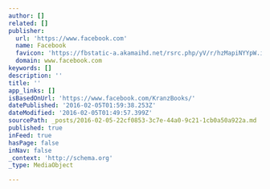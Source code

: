 ```yaml
---
author: []
related: []
publisher:
  url: 'https://www.facebook.com'
  name: Facebook
  favicon: 'https://fbstatic-a.akamaihd.net/rsrc.php/yV/r/hzMapiNYYpW.ico'
  domain: www.facebook.com
keywords: []
description: ''
title: ''
app_links: []
isBasedOnUrl: 'https://www.facebook.com/KranzBooks/'
datePublished: '2016-02-05T01:59:38.253Z'
dateModified: '2016-02-05T01:49:57.399Z'
sourcePath: _posts/2016-02-05-22cf0853-3c7e-44a0-9c21-1cb0a50a922a.md
published: true
inFeed: true
hasPage: false
inNav: false
_context: 'http://schema.org'
_type: MediaObject

---
```


